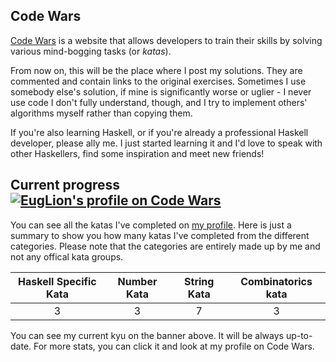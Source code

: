 ## Code Wars
[Code Wars][1] is a website that allows developers to train their skills by solving various mind-bogging tasks (or _katas_).

From now on, this will be the place where I post my solutions. They are commented and contain links to the original exercises. Sometimes I use somebody else's solution, if mine is significantly worse or uglier - I never use code I don't fully understand, though, and I try to implement others' algorithms myself rather than copying them.

If you're also learning Haskell, or if you're already a professional Haskell developer, please ally me. I just started learning it and I'd love to speak with other Haskellers, find some inspiration and meet new friends!

## Current progress &nbsp;&nbsp; [![EugLion's profile on Code Wars][3]][2]
You can see all the katas I've completed on [my profile][2]. Here is just a summary to show you how many katas I've completed from the different categories. Please note that the categories are entirely made up by me and not any offical kata groups.

| Haskell Specific Kata | Number Kata | String Kata | Combinatorics kata |
| :-------------------: | :---------: | :---------: | :----------------: |
| 3                     | 3           | 7           | 3                  |

 You can see my current kyu on the banner above. It will be always up-to-date. For more stats, you can click it and look at my profile on Code Wars.

[1]: https://www.codewars.com/
[2]: https://www.codewars.com/users/EugLion
[3]: https://www.codewars.com/users/EugLion/badges/micro
